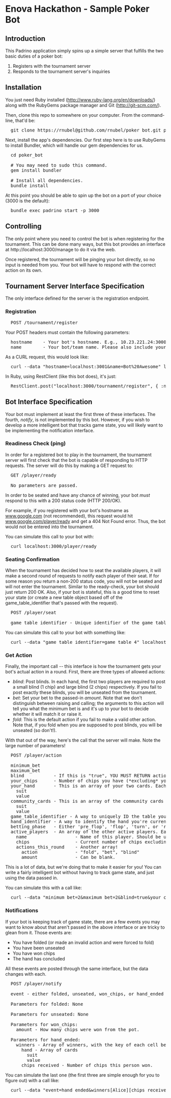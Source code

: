 # Enova Hackathon - Sample Poker Bot

## Introduction

This Padrino application simply spins up a simple server that fulfills the two basic duties of a poker bot:

1. Registers with the tournament server
2. Responds to the tournament server's inquiries


## Installation

You just need Ruby installed (http://www.ruby-lang.org/en/downloads/) along with the RubyGems package manager and Git (http://git-scm.com/).

Then, clone this repo to somewhere on your computer. From the command-line, that'd be:

<pre>
  git clone https://rnubel@github.com/rnubel/poker_bot.git poker_bot
</pre>

Next, install the app's dependencies. Our first step here is to use RubyGems to install Bundler, which will handle our gem dependencies for us.

<pre>
  cd poker_bot

  # You may need to sudo this command.
  gem install bundler   

  # Install all dependencies.
  bundle install
</pre>

At this point you should be able to spin up the bot on a port of your choice (3000 is the default):

<pre>
  bundle exec padrino start -p 3000
</pre>

## Controlling

The only point where you need to control the bot is when registering for the tournament. This can be done many ways, but
this bot provides an interface at http://localhost:3000/manage to do it via the web.

Once registered, the tournament will be pinging your bot directly, so no input is needed from you. Your bot will have to respond 
with the correct action on its own.


## Tournament Server Interface Specification

The only interface defined for the server is the registration endpoint. 

### Registration

<pre>
  POST <tournamenthost>/tournament/register
</pre>

Your POST headers must contain the following parameters:
  
<pre>
  hostname    - Your bot's hostname. E.g., 10.23.221.24:3000
  name        - Your bot/team name. Please also include your netid(s). E.g., Bot Awesome (rnubel2)
</pre>

As a CURL request, this would look like:

<pre>
  curl --data "hostname=localhost:3001&name=Bot%20Awesome" localhost:3000/tournament/register
</pre>

In Ruby, using RestClient (like this bot does), it's just:

<pre>
  RestClient.post("localhost:3000/tournament/register", { :name => "Bot Awesome", :hostname => "localhost:3001" })
</pre>


## Bot Interface Specification

Your bot must implement at least the first three of these interfaces. The fourth, _notify_, is not implemented by this bot. However, if you wish to develop a more intelligent bot that tracks game state, you will likely want to be implementing the notification interface.

### Readiness Check (ping)
In order for a registered bot to play in the tournament, the tournament server will first check that the bot
is capable of responding to HTTP requests. The server will do this by making a GET request to:

<pre>
  GET <hostname>/player/ready

  No parameters are passed.
</pre>

In order to be seated and have any chance of winning, your bot *must* respond to this with a 200 status code (HTTP 200/OK).

For example, if you registered with your bot's hostname as www.google.com (not recommended), this request would hit www.google.com/player/ready and get a 404 Not Found error. Thus, the bot would not be entered into the tournament.

You can simulate this call to your bot with:

<pre>
  curl localhost:3000/player/ready
</pre>


### Seating Confirmation

When the tournament has decided how to seat the available players, it will make a second round of requests to notify each player of their seat. If for some reason you return a non-200 status code, you will not be seated and will not enter the tournament. Similar to the ready-check, your bot should just return 200 OK. Also, if your bot is stateful, this is a good time to reset your state (or create a new table object based off of the game_table_identifier that's passed with the request).

<pre>
  POST <hostname>/player/seat

  game_table_identifier - Unique identifier of the game table.
</pre>

You can simulate this call to your bot with something like:

<pre>
  curl --data "game_table_identifier=game_table_4" localhost:3000/player/seat
</pre>

### Get Action

Finally, the important call -- this interface is how the tournament gets your bot's actual action in a round. First, there are three types of allowed actions:

- *blind*: Post blinds. In each hand, the first two players are required to post a small blind (1 chip) and large blind (2 chips) respectively. If you fail to post exactly these blinds, you will be unseated from the tournament. 
- *bet*: Set your bet to the passed-in *amount*. Note that we don't distinguish between raising and calling; the arguments to this action will tell you what the minimum bet is and it's up to your bot to decide whether it will match it or raise it.
- *fold*: This is the default action if you fail to make a valid other action. Note that, if you fold when you are supposed to post blinds, you will be unseated (so don't!).

With that out of the way, here's the call that the server will make. Note the large number of parameters!

<pre>
  POST <hostname>/player/action

  minimum_bet
  maximum_bet
  blind           - If this is "true", YOU MUST RETURN action=blind, amount=minimum_bet!!
  your_chips      - Number of chips you have (*excluding* your current bet in this round. This is so you can always compare minimum_bet to your_chips to see if you can meet the minimum).
  your_hand       - This is an array of your two cards. Each card has a value and suit. So, accessing them works like your_hand[0][suit] to get "S".
    suit
    value
  community_cards - This is an array of the community cards that have been dealt so far, in the same format.
    suit
    value
  game_table_identifier - A way to uniquely ID the table you're playing at.
  hand_identifier - A way to identify the hand you're currently playing.
  betting_phase   - Either 'pre_flop', 'flop', 'turn', or 'river'. Note that a betting "phase" and "round" are the same thing.
  active_players  - An array of the other active players. Each player contains the following hash of data:
    name                  - Name of this player. Should be unique.
    chips                 - Current number of chips excluding the current bet in the round.
    actions_this_round    - Another array!
      action              - "fold", "bet", "blind"
      amount              - Can be blank.
</pre>


This is a lot of data, but we're doing that to make it easier for you! You can write a fairly intelligent bot without having to track game state, and just using the data passed in.

You can simulate this with a call like:

<pre>
  curl --data "minimum_bet=2&maximum_bet=2&blind=true&your_chips=1&your_hand[0][suit]=D&your_hand[0][value]=3&your_hand[1][suit]=S&your_hand[1][value]=9&game_table_identifier=table_3&hand_identifier=hand_21&betting_phase=pre_flop&active_players[0][name]=Bob&active_players[0][chips]=1&active_players[1][name]=Alice&active_players[1][chips]=19&active_players[1][actions_this_round][0][action]=blind&active_players[1][actions_this_round][0][amount]=1" localhost:3000/player/action
</pre>


### Notifications

If your bot is keeping track of game state, there are a few events you may want to know about that aren't passed in the above interface or are tricky to glean from it. Those events are:

- You have folded (or made an invalid action and were forced to fold)
- You have been unseated
- You have won chips
- The hand has concluded

All these events are posted through the same interface, but the data changes with each.

<pre>
  POST <hostname>/player/notify

  event - either folded, unseated, won_chips, or hand_ended

  Parameters for folded: None
  
  Parameters for unseated: None
  
  Parameters for won_chips: 
    amount - How many chips were won from the pot.

  Parameters for hand_ended:
    winners - Array of winners, with the key of each cell being the winner's name and containing a hash of:
      hand - Array of cards
        suit
        value
      chips_received - Number of chips this person won.
</pre>

You can simulate the last one (the first three are simple enough for you to figure out) with a call like:

<pre>
  curl --data "event=hand_ended&winners[Alice][chips_received]=1&winners[Alice][hand][0][suit]=S&winners[Alice][hand][0][value]=2&winners[Alice][hand][1][suit]=S&winners[Alice][hand][1][value]=6" localhost:3000/player/notify
</pre>

